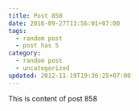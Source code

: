 ```yaml
---
title: Post 858
date: 2016-09-27T13:56:01+07:00
tags:
  - random post
  - post has 5
category:
  - random post
  - uncategorized
updated: 2012-11-19T19:36:25+07:00
---
```

This is content of post 858